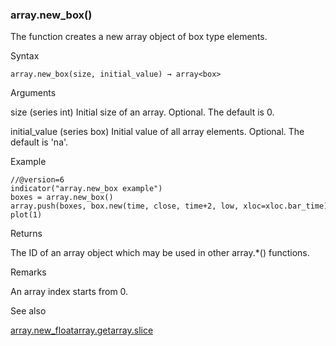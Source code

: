 ### array.new\_box()

The function creates a new array object of box type elements.

Syntax

```
array.new_box(size, initial_value) → array<box>
```

Arguments

size (series int) Initial size of an array. Optional. The default is 0.

initial\_value (series box) Initial value of all array elements. Optional. The default is 'na'.

Example

```
//@version=6  
indicator("array.new_box example")  
boxes = array.new_box()  
array.push(boxes, box.new(time, close, time+2, low, xloc=xloc.bar_time))  
plot(1)
```

Returns

The ID of an array object which may be used in other array.\*() functions.

Remarks

An array index starts from 0.

See also

[array.new\_float](#fun_array.new_float)[array.get](#fun_array.get)[array.slice](#fun_array.slice)
